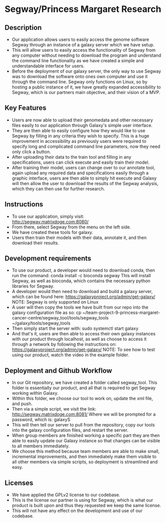 ﻿

# Segway/Princess Margaret Research

## Description
- Our application allows users to easily access the genome software Segway through an instance of a galaxy server which we have setup.
- This will allow users to easily access the functionality of Segway from any computer without needing to download the program and understand the command line functionality as we have created a simple and understandable interface for users.
- Before the deployment of our galaxy server, the only way to use Segway was to download the software onto ones own computer and use it through the command line. Segway only functions on Linux, so by hosting a public instance of it, we have greatly expanded accessibility to Segway, which is our partners main objective, and their vision of a MVP.

## Key Features
-   Users are now able to upload their genomedata and other necessary files easily to our application through Galaxy's simple user interface. 
-   They are then able to easily configure how they would like to use Segway by filling in any criteria they wish to specify. This is a huge improvement in accessibility as previously users were required to specify long and complicated command line parameters, now they need only click a button.
-   After uploading their data to the train tool and filling in any specifications, users can click execute and easily train their model.
-   After training their model, users can change over to our annotate tool, again upload any required data and specifications easily through a graphic interface, users are then able to simply hit execute and Galaxy will then allow the user to download the results of the Segway analysis, which they can then use for further research.

## Instructions
-  To use our application, simply visit: http://segway.matrixdoge.com:8080/
- From there, select Segway from the menu on the left side.
-  We have created these tools for galaxy.
-   Users then train their models with their data, annotate it, and then download their results.
## Development requirements
-  To use our product, a developer would need to download conda, then run the command: 
	conda install -c bioconda segway
This will install Segway, as well as bioconda, which contains the necessary python libraries for Segway.
-  A developer would then need to download and build a galaxy server, which can be found here:
https://galaxyproject.org/admin/get-galaxy/
NOTE: Segway is only supported on Linux
- A user will then copy the tools we have built from our repo into the galaxy configuration file as so:
cp ~/team-project-9-princess-margaret-cancer-centre/segway_tool/tools/segway_tools ~/galaxy/tools/segway_tools
-  Then simply start the server with:
sudo systemctl start galaxy
- And that's it, users are then able to access their own galaxy instances with our product through localhost, as well as choose to access it through a network by following the instructions on:
https://galaxyproject.org/admin/get-galaxy/
NOTE: To see how to test using our product, watch the video in the example folder.

## Deployment and Github Workflow
- In our Git repository, we have created a folder called segway_tool. This folder is essentially our product, and all that is required to get Segway working within Galaxy.
- Within this folder, we choose our tool to work on, update the xml file, and push.
- Then via a simple script, we visit the link:
http://segway.matrixdoge.com:8081/
Where we will be prompted for a password, which is: galaxyS
- This will then tell our server to pull from the repository, copy our tools into the galaxy configuration files, and restart the server.
- When group members are finished working a specific part they are then able to easily update our Galaxy instance so that changes can be visible to all members immediately. 
- We choose this method because team members are able to make small, incremental improvements, and then immediately make them visible to all other members via simple scripts, so deployment is streamlined and easy. 

## Licenses
- We have applied the GPLv2 license to our codebase.
- This is the license our partner is using for Segway, which is what our product is built upon and thus they requested we keep the same license.
- This will not have any effect on the development and use of our codebase.

